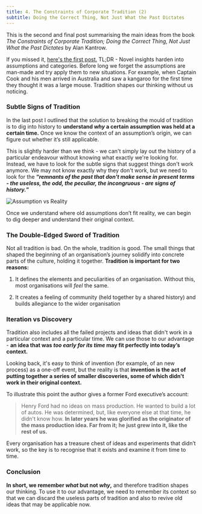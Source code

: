 ```yaml
---
title: 4. The Constraints of Corporate Tradition (2)
subtitle: Doing the Correct Thing, Not Just What the Past Dictates
---
```


This is the second and final post summarising the main ideas from the book _The Constraints of Corporate Tradition; Doing the Correct Thing, Not Just What the Past Dictates_ by Alan Kantrow.

If you missed it, [here's the first post.](https://taariq.substack.com/p/constraints-corp-trad-1) TL;DR - Novel insights harden into assumptions and categories. Before long we forget the assumptions are man-made and try apply them to new situations. For example, when Captain Cook and his men arrived in Australia and saw a kangaroo for the first time they thought it was a large mouse. Tradition shapes our thinking without us noticing.

### Subtle Signs of Tradition
In the last post I outlined that the solution to breaking the mould of tradition is to dig into history to __understand _why_ a certain assumption was held at a certain time.__ Once we know the context of an assumption’s origin, we can figure out whether it’s still applicable.

This is slightly harder than we think - we can't simply lay out the history of a particular endeavour without knowing what exactly we're looking for. Instead, we have to look for the subtle signs that suggest things don't work anymore. We may not know exactly why they don't work, but we need to look for the __“_remnants of the past that don't make sense in present terms - the useless, the odd, the peculiar, the incongruous - are signs of history._”__

![Assumption vs Reality]()

Once we understand where old assumptions don’t fit reality, we can begin to dig deeper and understand their original context.

### The Double-Edged Sword of Tradition
Not all tradition is bad. On the whole, tradition is good. The small things that shaped the beginning of an organisation’s journey solidify into concrete parts of the culture, holding it together. __Tradition is important for two reasons:__

1. It defines the elements and peculiarities of an organisation. Without this, most organisations will _feel_ the same.

2. It creates a feeling of community (held together by a shared history) and builds allegiance to the wider organisation

### Iteration vs Discovery
Tradition also includes all the failed projects and ideas that didn't work in a particular context and a particular time. We can use those to our advantage - __an idea that was _too early for its time_ may fit perfectly into today’s context.__

Looking back, it's easy to think of invention (for example, of an new process) as a one-off event, but the reality is that __invention is the act of putting together a series of smaller discoveries, some of which didn't work in their original context.__

To illustrate this point the author gives a former Ford executive’s account:

> Henry Ford had no ideas on mass production. He wanted to build a lot of autos. He was determined, but, like everyone else at that time, he didn't know how. __In later years he was glorified as the originator of the mass production idea. Far from it; he just grew into it, like the rest of us.__

Every organisation has a treasure chest of ideas and experiments that didn’t work, so the key is to recognise that it exists and examine it from time to time.

### Conclusion
__In short, we remember _what_ but not _why_,__ and therefore tradition shapes our thinking. To use it to our advantage, we need to remember its context so that we can discard the useless parts of tradition and also to revive old ideas that may be applicable now.

